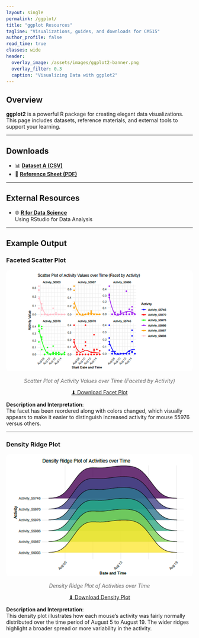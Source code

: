 ```yaml
---
layout: single
permalink: /ggplot/
title: "ggplot Resources"
tagline: "Visualizations, guides, and downloads for CM515"
author_profile: false
read_time: true
classes: wide
header:
  overlay_image: /assets/images/ggplot2-banner.png
  overlay_filter: 0.3
  caption: "Visualizing Data with ggplot2"
---
```


## Overview

**ggplot2** is a powerful R package for creating elegant data visualizations. This page includes datasets, reference materials, and external tools to support your learning.

---

## Downloads

- 📊 [**Dataset A (CSV)**](/resources/files/dataset_a.csv)
- 📄 [**Reference Sheet (PDF)**](/resources/files/ref_sheet.pdf)

---

## External Resources

- 🌐 [**R for Data Science**](https://r4ds.had.co.nz/index.html)  
  Using RStudio for Data Analysis

---

## Example Output

### Faceted Scatter Plot

<div style="text-align: center; margin-bottom: 1rem;">
  <img src="/assets/images/facets.png" alt="Faceted Scatter Plot" style="max-width: 100%; height: auto; border-radius: 8px;">
  <p style="font-style: italic; color: #666;">Scatter Plot of Activity Values over Time (Faceted by Activity)</p>
  <a href="/assets/images/facets.png" download class="btn btn--primary">⬇ Download Facet Plot</a>
</div>

**Description and Interpretation**:  
The facet has been reordered along with colors changed, which visually appears to make it easier to distinguish increased activity for mouse 55976 versus others.

---

### Density Ridge Plot

<div style="text-align: center; margin-bottom: 1rem;">
  <img src="/assets/images/density%20plot.png" alt="Density Ridge Plot" style="max-width: 100%; height: auto; border-radius: 8px;">
  <p style="font-style: italic; color: #666;">Density Ridge Plot of Activities over Time</p>
  <a href="/assets/images/density%20plot.png" download class="btn btn--primary">⬇ Download Density Plot</a>
</div>

**Description and Interpretation**:  
This density plot illustrates how each mouse’s activity was fairly normally distributed over the time period of August 5 to August 19. The wider ridges highlight a broader spread or more variability in the activity.





